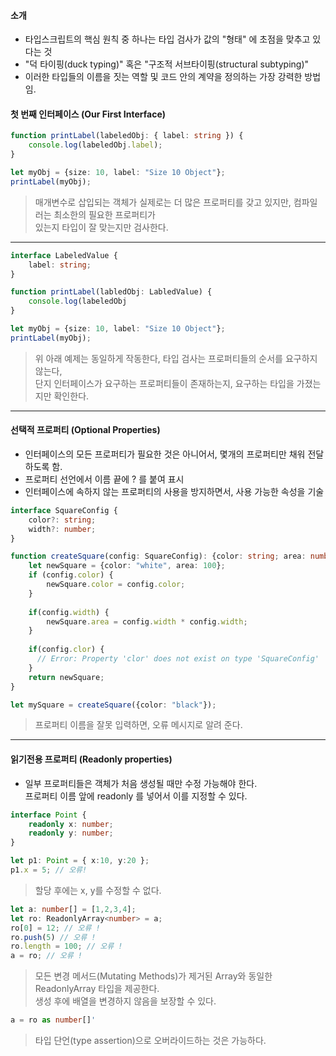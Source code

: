 #### 소개

- 타입스크립트의 핵심 원칙 중 하나는 타입 검사가 값의 "형태" 에 초점을 맞추고 있다는 것  
- "덕 타이핑(duck typing)" 혹은 "구조적 서브타이핑(structural subtyping)"  
- 이러한 타입들의 이름을 짓는 역할 및 코드 안의 계약을 정의하는 가장 강력한 방법임.

#### 첫 번째 인터페이스 (Our First Interface)


```typeScript
function printLabel(labeledObj: { label: string }) {
    console.log(labeledObj.label);
}

let myObj = {size: 10, label: "Size 10 Object"};
printLabel(myObj);
```
> 매개변수로 삽입되는 객체가 실제로는 더 많은 프로퍼티를 갖고 있지만, 컴파일러는 최소한의 필요한 프로퍼티가  
  있는지 타입이 잘 맞는지만 검사한다. 
  
***

```typeScript
interface LabeledValue {
    label: string;
}

function printLabel(labledObj: LabledValue) {
    console.log(labeledObj
}

let myObj = {size: 10, label: "Size 10 Object"};
printLabel(myObj);
```

> 위 아래 예제는 동일하게 작동한다, 타입 검사는 프로퍼티들의 순서를 요구하지 않는다,  
  단지 인터페이스가 요구하는 프로퍼티들이 존재하는지, 요구하는 타입을 가졌는지만 확인한다.
  
***

#### 선택적 프로퍼티 (Optional Properties)

- 인터페이스의 모든 프로퍼티가 필요한 것은 아니어서, 몇개의 프로퍼티만 채워 전달 하도록 함.  
- 프로퍼티 선언에서 이름 끝에  ? 를 붙여 표시  
- 인터페이스에 속하지 않는 프로퍼티의 사용을 방지하면서, 사용 가능한 속성을 기술  

```typeScript
interface SquareConfig {
    color?: string;
    width?: number;
}

function createSquare(config: SquareConfig): {color: string; area: number} {
    let newSquare = {color: "white", area: 100};
    if (config.color) {
        newSquare.color = config.color;
    }
    
    if(config.width) {
        newSquare.area = config.width * config.width;
    }
    
    if(config.clor) {
      // Error: Property 'clor' does not exist on type 'SquareConfig'
    }
    return newSquare;
}

let mySquare = createSquare({color: "black"});
```
>  프로퍼티 이름을 잘못 입력하면, 오류 메시지로 알려 준다.

***

#### 읽기전용 프로퍼티 (Readonly properties)

- 일부 프로퍼티들은 객체가 처음 생성될 때만 수정 가능해야 한다.  
  프로퍼티 이름 앞에 readonly 를 넣어서 이를 지정할 수 있다.
  
```typeScript
interface Point {
    readonly x: number;
    readonly y: number;
}
```

```typeScript
let p1: Point = { x:10, y:20 };
p1.x = 5; // 오류!
```
> 할당 후에는 x, y를 수정할 수 없다.


```typeScript
let a: number[] = [1,2,3,4];
let ro: ReadonlyArray<number> = a;
ro[0] = 12; // 오류 !
ro.push(5) // 오류 !
ro.length = 100; // 오류 !
a = ro; // 오류 !
```
> 모든 변경 메서드(Mutating Methods)가 제거된 Array<T>와 동일한 ReadonlyArray<T> 타입을 제공한다.  
  생성 후에 배열을 변경하지 않음을 보장할 수 있다.
   
```typeScript
a = ro as number[]'
```
> 타입 단언(type assertion)으로 오버라이드하는 것은 가능하다.
